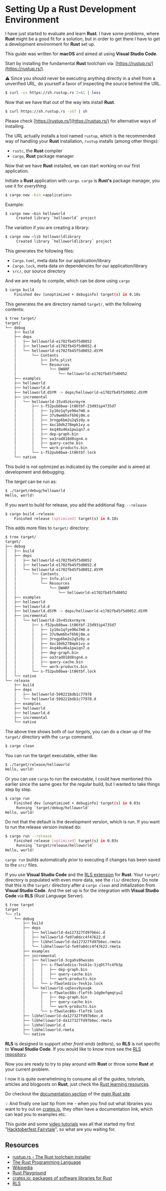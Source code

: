 # Setting Up a Rust Development Environment

I have just started to evaluate and learn **Rust**. I have some _problems_, where **Rust** might be a good fit for a solution, but in order to get there I have to get a development environment for **Rust** set up.

This guide was written for **macOS** and aimed at using **Visual Studio Code**.

Start by installing the fundamental **Rust** toolchain via: [https://rustup.rs/](https://rustup.rs/).

 :warning: Since you should never be executing anything directly in a shell from a unverified URL, do yourself a favor of inspecting the source behind the URL.

```bash
$ curl -vs https://sh.rustup.rs 2>&1 | less
```

Now that we have that out of the way lets install **Rust**.

```bash
$ curl https://sh.rustup.rs -sSf | sh
```

Please check [https://rustup.rs/](https://rustup.rs/) for alternative ways of installing.

The URL actually installs a tool named `rustup`, which is the recommended way of handling your **Rust** installation, `rustup` installs (among other things):

- `rustc`, the **Rust** compiler
- `cargo`, **Rust** package manager

Now that we have **Rust** installed, we can start working on our first application.

Initiate a **Rust** application with `cargo`. `cargo` is **Rust's** package manager, you use it for _everything_.

```bash
$ cargo new -bin «application»
```

Example:

```bash
$ cargo new —bin helloworld
     Created library `helloworld` project
```

The variation if you are creating a library:

```bash
$ cargo new —lib helloworldlibrary
     Created library `helloworldlibrary` project
```

This generates the following files:

- `Cargo.toml`, meta data for our application/library
- `Cargo.lock`, meta data on dependencies for our application/library
- `src/`, our source directory

And we are ready to compile, which can be done using `cargo`

```bash
$ cargo build
    Finished dev [unoptimized + debuginfo] target(s) in 0.10s
```

This generates the are directory named `target/`, with the following contents:

```bash
$ tree target/
target/
└── debug
    ├── build
    ├── deps
    │   ├── helloworld-e1702fb45f5d0052
    │   ├── helloworld-e1702fb45f5d0052.d
    │   └── helloworld-e1702fb45f5d0052.dSYM
    │       └── Contents
    │           ├── Info.plist
    │           └── Resources
    │               └── DWARF
    │                   └── helloworld-e1702fb45f5d0052
    ├── examples
    ├── helloworld
    ├── helloworld.d
    ├── helloworld.dSYM -> deps/helloworld-e1702fb45f5d0052.dSYM
    ├── incremental
    │   └── helloworld-15v45zkxrmyrm
    │       ├── s-f52pub8bwa-1t86tbf-23d93ip4735d7
    │       │   ├── 1y16o1qfye96o7m0.o
    │       │   ├── 37u9wm6hxf6h6j0m.o
    │       │   ├── 3rngp6bm2u2q5z0y.o
    │       │   ├── 4oc10dk278mpk1vy.o
    │       │   ├── 4xq48u46a1pwiqn7.o
    │       │   ├── dep-graph.bin
    │       │   ├── oa3rad818d8sgn4.o
    │       │   ├── query-cache.bin
    │       │   └── work-products.bin
    │       └── s-f52pub8bwa-1t86tbf.lock
    └── native
```

This build is not optimized as indicated by the compiler and is aimed at development and debugging.

The _target_ can be run as:

```bash
$ ./target/debug/helloworld
Hello, world!
```

If you want to build for release, you add the additional flag: `--release`

```bash
$ cargo build —release
    Finished release [optimized] target(s) in 0.10s
```

This adds more files to `target/` directory:

```bash
$ tree target/
target/
├── debug
│   ├── build
│   ├── deps
│   │   ├── helloworld-e1702fb45f5d0052
│   │   ├── helloworld-e1702fb45f5d0052.d
│   │   └── helloworld-e1702fb45f5d0052.dSYM
│   │       └── Contents
│   │           ├── Info.plist
│   │           └── Resources
│   │               └── DWARF
│   │                   └── helloworld-e1702fb45f5d0052
│   ├── examples
│   ├── helloworld
│   ├── helloworld.d
│   ├── helloworld.dSYM -> deps/helloworld-e1702fb45f5d0052.dSYM
│   ├── incremental
│   │   └── helloworld-15v45zkxrmyrm
│   │       ├── s-f52pub8bwa-1t86tbf-23d93ip4735d7
│   │       │   ├── 1y16o1qfye96o7m0.o
│   │       │   ├── 37u9wm6hxf6h6j0m.o
│   │       │   ├── 3rngp6bm2u2q5z0y.o
│   │       │   ├── 4oc10dk278mpk1vy.o
│   │       │   ├── 4xq48u46a1pwiqn7.o
│   │       │   ├── dep-graph.bin
│   │       │   ├── oa3rad818d8sgn4.o
│   │       │   ├── query-cache.bin
│   │       │   └── work-products.bin
│   │       └── s-f52pub8bwa-1t86tbf.lock
│   └── native
└── release
    ├── build
    ├── deps
    │   ├── helloworld-599221bdb1c77978
    │   └── helloworld-599221bdb1c77978.d
    ├── examples
    ├── helloworld
    ├── helloworld.d
    ├── incremental
    └── native
```

The above tree shows both of our _targets_, you can do a clean up of the `target/` directory with the `cargo` command.

```bash
$ cargo clean
```

You can run the target executable, either like:

```bash
$ ./target/release/helloworld
Hello, world!
```

Or you can use `cargo` to run the executable, I could have mentioned this earlier since the same goes for the regular build, but I wanted to take things step by step.

```bash
$ cargo run
    Finished dev [unoptimized + debuginfo] target(s) in 0.03s
     Running `target/debug/helloworld`
Hello, world!
```

Do not that the default is the development version, which is run. If you want to run the release version instead do:

```bash
$ cargo run --release
    Finished release [optimized] target(s) in 0.03s
     Running `target/release/helloworld`
Hello, world!
```

`cargo run` builds automatically prior to executing if changes has been saved to the `src/` files.

If you use **Visual Studio Code** and the [RLS extension](https://marketplace.visualstudio.com/items?itemName=rust-lang.rust) for **Rust**. Your `target/` directory is populated with even more data, see the `rls/` directory. Do note that this is the `target/` directory after a `cargo clean` and initialization from **Visual Studio Code**. And the set up is for the integration with **Visual Studio Code** via **RLS** (Rust Language Server).

```bash
$ tree target
target
└── rls
    └── debug
        ├── build
        ├── deps
        │   ├── helloworld-da127327fd97b6ec.d
        │   ├── helloworld-fe97a0dcc4f47622.d
        │   ├── libhelloworld-da127327fd97b6ec.rmeta
        │   └── libhelloworld-fe97a0dcc4f47622.rmeta
        ├── examples
        ├── incremental
        │   ├── helloworld-3cgahs8hwxsms
        │   │   ├── s-f5woledziu-7esk1o-3jq9t7fc4fb3p
        │   │   │   ├── dep-graph.bin
        │   │   │   ├── query-cache.bin
        │   │   │   └── work-products.bin
        │   │   └── s-f5woledziu-7esk1o.lock
        │   └── helloworld-uq5esv9yxxqk
        │       ├── s-f5wolec88s-fleft9-1dg0efqmqtyu2
        │       │   ├── dep-graph.bin
        │       │   ├── query-cache.bin
        │       │   └── work-products.bin
        │       └── s-f5wolec88s-fleft9.lock
        ├── libhelloworld-da127327fd97b6ec.d
        ├── libhelloworld-da127327fd97b6ec.rmeta
        ├── libhelloworld.d
        ├── libhelloworld.rmeta
        └── native
```

**RLS** is designed to support other _front-ends_ (editors), so **RLS** is not specific to **Visual Studio Code**. If you would like to know more see the [RLS repository](https://github.com/rust-lang-nursery/rls).

Now you are ready to try to play around with **Rust** or throw some **Rust** at your current problem.

I now it is quite overwhelming to consume all of the guides, tutorials, articles and blogposts on **Rust**, just check the [Rust learning resources](https://github.com/ctjhoa/rust-learning).

Do checkout the [documentation section](https://www.rust-lang.org/en-US/documentation.html) of the [main Rust site](https://www.rust-lang.org/en-US/).

:bulb: And finally one last tip from me - when you find out what libraries you want to try out on [crates.io](https://crates.io/), they often have a documentation link, which can lead you to examples etc.

This guide and some [video tutorials](https://www.manning.com/livevideo/rust-in-motion) was all that started my first "[Hacktoberfest Fairytale](https://dev.to/jonasbn/blog-post-a-little-hacktoberfest-fairytale-3k96)", so what are you waiting for.

## Resources

- [rustup.rs - The Rust toolchain installer](https://rustup.rs/)
- [The Rust Programming Language](https://www.rust-lang.org/en-US/)
- [Wikipedia](https://en.wikipedia.org/wiki/Rust_(programming_language))
- [Rust Playground](https://play.rust-lang.org/)
- [crates.io: packages of software libraries for Rust](https://crates.io/)
- [RLS](https://github.com/rust-lang-nursery/rls)
